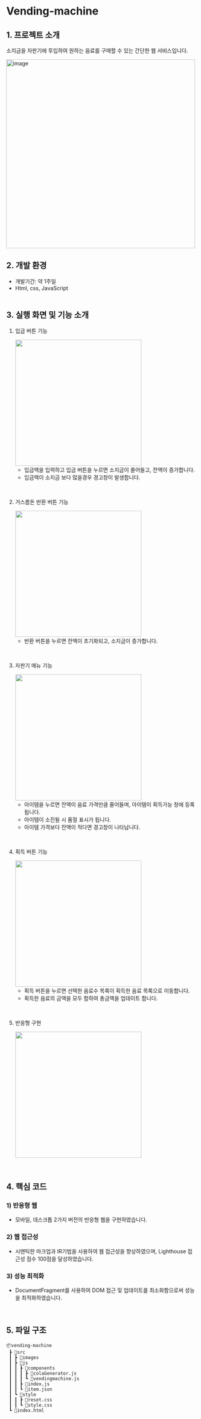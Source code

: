 # Vending-machine

## <sapn id="intro"> 1. 프로젝트 소개 </span>

소지금을 자판기에 투입하여 원하는 음료를 구매할 수 있는 간단한 웹 서비스입니다.

<img width="500" alt="image" src="https://user-images.githubusercontent.com/96678570/218245789-b326345e-f314-4f0e-94e1-fa3ffd317631.png">
<br/>

## <sapn id="intro"> 2. 개발 환경 </span>

- 개발기간: 약 1주일
- Html, css, JavaScript
  <br/><br/>

## <sapn id="intro"> 3. 실행 화면 및 기능 소개</span>

1. 입금 버튼 기능

   <img src="https://user-images.githubusercontent.com/96678570/218247180-406874de-41f0-4ceb-9d52-38b9c84214aa.gif" width="334"/>

   - 입금액을 입력하고 입금 버튼을 누르면 소지금이 줄어들고, 잔액이 증가합니다.
   - 입금액이 소지금 보다 많을경우 경고창이 발생합니다.

<br/>

2. 거스름돈 반환 버튼 기능

   <img src="https://user-images.githubusercontent.com/96678570/218247381-3f59f813-84ba-4f49-9116-4ac60b5b6a3d.gif" width="334"/>

   - 반환 버튼을 누르면 잔액이 초기화되고, 소지금이 증가합니다.

<br/>

3. 자판기 메뉴 기능

   <img src="https://user-images.githubusercontent.com/96678570/218247636-5deff0ea-afca-41a3-b70e-945f4cb4ad62.gif" width="334"/>

   - 아이템을 누르면 잔액이 음료 가격만큼 줄어들며, 아이템이 획득가능 창에 등록됩니다.
   - 아이템이 소진될 시 품절 표시가 됩니다.
   - 아이템 가격보다 잔액이 적다면 경고창이 나타납니다.

<br/>

4. 획득 버튼 기능

   <img src="https://user-images.githubusercontent.com/96678570/218247804-983c01c8-a91e-47ef-bc92-92c95a5f6a39.gif" width="334"/>

   - 획득 버튼을 누르면 선택한 음료수 목록이 획득한 음료 목록으로 이동합니다.
   - 획득한 음료의 금액을 모두 합하여 총금액을 업데이트 합니다.

<br/>

5. 반응형 구현

   <img src="https://user-images.githubusercontent.com/96678570/218248095-2686139b-a819-4cd6-b549-57f62cd0e132.gif" width="334"/>

<br/>

## <sapn id="intro"> 4. 핵심 코드 </span>

### 1) 반응형 웹

- 모바일, 데스크톱 2가지 버전의 반응형 웹을 구현하였습니다.

### 2) 웹 접근성

- 시맨틱한 마크업과 IR기법을 사용하여 웹 접근성을 향상하였으며, Lighthouse 접근성 점수 100점을 달성하였습니다.

### 3) 성능 최적화

- DocumentFragment를 사용하여 DOM 접근 및 업데이트를 최소화함으로써 성능을 최적화하였습니다.

<br/>

## <sapn id="intro"> 5. 파일 구조 </span>

```
📦vending-machine
 ┣ 📂src
 ┃ ┣ 📂images
 ┃ ┣ 📂js
 ┃ ┃ ┣ 📂components
 ┃ ┃ ┃ ┣ 📜colaGenerator.js
 ┃ ┃ ┃ ┗ 📜vendingmachine.js
 ┃ ┃ ┣ 📜index.js
 ┃ ┃ ┗ 📜item.json
 ┃ ┗ 📂style
 ┃ ┃ ┣ 📜reset.css
 ┃ ┃ ┗ 📜style.css
 ┗ 📜index.html
```
